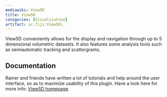 ```yaml
---
mediawiki: View5D
title: View5D
categories: [Visualization]
artifact: sc.fiji:View5D\_
---
```


View5D conveniently allows for the display and navigation through up to 5 dimensional volumetric datasets. It also features some analysis tools such as semiautomatic tracking and scattergrams.

## Documentation

Rainer and friends have written a lot of tutorials and help around the user interface, so as to maximize usability of this plugin. Have a look here for more info: [View5D homepage](http://www.nanoimaging.de/View5D/).

 
